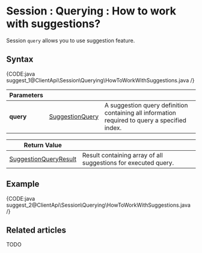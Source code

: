 # Session : Querying : How to work with suggestions?

Session `query` allows you to use suggestion feature.

## Syntax

{CODE:java suggest_1@ClientApi\Session\Querying\HowToWorkWithSuggestions.java /}

| Parameters | | |
| ------------- | ------------- | ----- |
| **query** | [SuggestionQuery](../../../glossary/client-api/querying/suggestion-query) | A suggestion query definition containing all information required to query a specified index. |

| Return Value | |
| ------------- | ----- |
| [SuggestionQueryResult]() | Result containing array of all suggestions for executed query. |

## Example

{CODE:java suggest_2@ClientApi\Session\Querying\HowToWorkWithSuggestions.java /}

## Related articles

TODO